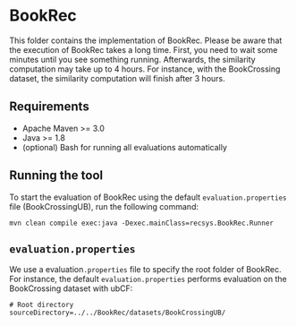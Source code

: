 # BookRec 

This folder contains the implementation of BookRec. 
Please be aware that the execution of BookRec takes a long time. First, you need to wait some minutes until you see something running. Afterwards, the similarity computation may take up to 4 hours. For instance, with the BookCrossing dataset, the similarity computation will finish after 3 hours.
## Requirements

  - Apache Maven >= 3.0
  - Java >= 1.8
  - (optional) Bash for running all evaluations automatically

## Running the tool
To start the evaluation of BookRec using the default `evaluation.properties` file (BookCrossingUB), run the following command:

```
mvn clean compile exec:java -Dexec.mainClass=recsys.BookRec.Runner
```

## `evaluation.properties`
We use a evaluation`.properties` file to specify the root folder of BookRec. For instance, the default `evaluation.properties` performs evaluation on the BookCrossing dataset with ubCF:

```
# Root directory
sourceDirectory=../../BookRec/datasets/BookCrossingUB/

```
